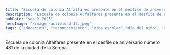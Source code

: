 ```yaml
---
title: "Escuela de colonia Alfalfares presente en el desfile de aniversario número 481 de la ciudad de la Serena."
description: "Escuela de colonia Alfalfares presente en el desfile de aniversario número 481 de la ciudad de la Serena."
pubDate: "sep 2 2025"
heroImage: "/imagen-actividad-32.jpeg"
tags: ["educacion", "reconocimiento", "vida escolar","día del niño", "deporte"]
---
```


Escuela de colonia Alfalfares presente en el desfile de aniversario número 481 de la ciudad de la Serena.
